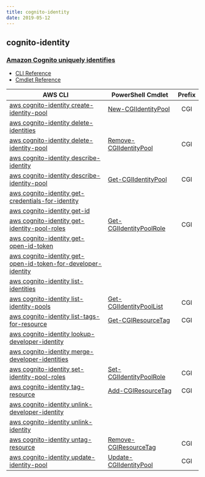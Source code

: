 ```yaml
---
title: cognito-identity
date: 2019-05-12
---
```


## cognito-identity

### [Amazon Cognito uniquely identifies](https://aws.amazon.com/cognito/)

* [CLI Reference](https://docs.aws.amazon.com/cli/latest/reference/cognito-identity/index.html)
* [Cmdlet Reference](https://docs.aws.amazon.com/powershell/latest/reference/items/Amazon_Cognito_Identity_cmdlets.html)

|AWS CLI|PowerShell Cmdlet|Prefix|
|----|----|:--:|
|[aws cognito-identity create-identity-pool](https://docs.aws.amazon.com/cli/latest/reference/cognito-identity/create-identity-pool.html)|[New-CGIIdentityPool](https://docs.aws.amazon.com/powershell/latest/reference/items/New-CGIIdentityPool.html)|CGI|
|[aws cognito-identity delete-identities](https://docs.aws.amazon.com/cli/latest/reference/cognito-identity/delete-identities.html)|||
|[aws cognito-identity delete-identity-pool](https://docs.aws.amazon.com/cli/latest/reference/cognito-identity/delete-identity-pool.html)|[Remove-CGIIdentityPool](https://docs.aws.amazon.com/powershell/latest/reference/items/Remove-CGIIdentityPool.html)|CGI|
|[aws cognito-identity describe-identity](https://docs.aws.amazon.com/cli/latest/reference/cognito-identity/describe-identity.html)|||
|[aws cognito-identity describe-identity-pool](https://docs.aws.amazon.com/cli/latest/reference/cognito-identity/describe-identity-pool.html)|[Get-CGIIdentityPool](https://docs.aws.amazon.com/powershell/latest/reference/items/Get-CGIIdentityPool.html)|CGI|
|[aws cognito-identity get-credentials-for-identity](https://docs.aws.amazon.com/cli/latest/reference/cognito-identity/get-credentials-for-identity.html)|||
|[aws cognito-identity get-id](https://docs.aws.amazon.com/cli/latest/reference/cognito-identity/get-id.html)|||
|[aws cognito-identity get-identity-pool-roles](https://docs.aws.amazon.com/cli/latest/reference/cognito-identity/get-identity-pool-roles.html)|[Get-CGIIdentityPoolRole](https://docs.aws.amazon.com/powershell/latest/reference/items/Get-CGIIdentityPoolRole.html)|CGI|
|[aws cognito-identity get-open-id-token](https://docs.aws.amazon.com/cli/latest/reference/cognito-identity/get-open-id-token.html)|||
|[aws cognito-identity get-open-id-token-for-developer-identity](https://docs.aws.amazon.com/cli/latest/reference/cognito-identity/get-open-id-token-for-developer-identity.html)|||
|[aws cognito-identity list-identities](https://docs.aws.amazon.com/cli/latest/reference/cognito-identity/list-identities.html)|||
|[aws cognito-identity list-identity-pools](https://docs.aws.amazon.com/cli/latest/reference/cognito-identity/list-identity-pools.html)|[Get-CGIIdentityPoolList](https://docs.aws.amazon.com/powershell/latest/reference/items/Get-CGIIdentityPoolList.html)|CGI|
|[aws cognito-identity list-tags-for-resource](https://docs.aws.amazon.com/cli/latest/reference/cognito-identity/list-tags-for-resource.html)|[Get-CGIResourceTag](https://docs.aws.amazon.com/powershell/latest/reference/items/Get-CGIResourceTag.html)|CGI|
|[aws cognito-identity lookup-developer-identity](https://docs.aws.amazon.com/cli/latest/reference/cognito-identity/lookup-developer-identity.html)|||
|[aws cognito-identity merge-developer-identities](https://docs.aws.amazon.com/cli/latest/reference/cognito-identity/merge-developer-identities.html)|||
|[aws cognito-identity set-identity-pool-roles](https://docs.aws.amazon.com/cli/latest/reference/cognito-identity/set-identity-pool-roles.html)|[Set-CGIIdentityPoolRole](https://docs.aws.amazon.com/powershell/latest/reference/items/Set-CGIIdentityPoolRole.html)|CGI|
|[aws cognito-identity tag-resource](https://docs.aws.amazon.com/cli/latest/reference/cognito-identity/tag-resource.html)|[Add-CGIResourceTag](https://docs.aws.amazon.com/powershell/latest/reference/items/Add-CGIResourceTag.html)|CGI|
|[aws cognito-identity unlink-developer-identity](https://docs.aws.amazon.com/cli/latest/reference/cognito-identity/unlink-developer-identity.html)|||
|[aws cognito-identity unlink-identity](https://docs.aws.amazon.com/cli/latest/reference/cognito-identity/unlink-identity.html)|||
|[aws cognito-identity untag-resource](https://docs.aws.amazon.com/cli/latest/reference/cognito-identity/untag-resource.html)|[Remove-CGIResourceTag](https://docs.aws.amazon.com/powershell/latest/reference/items/Remove-CGIResourceTag.html)|CGI|
|[aws cognito-identity update-identity-pool](https://docs.aws.amazon.com/cli/latest/reference/cognito-identity/update-identity-pool.html)|[Update-CGIIdentityPool](https://docs.aws.amazon.com/powershell/latest/reference/items/Update-CGIIdentityPool.html)|CGI|

